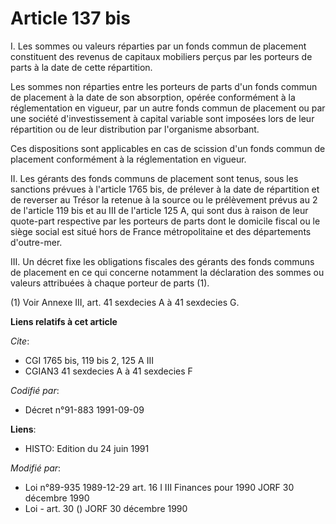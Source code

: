 # Article 137 bis

I. Les sommes ou valeurs réparties par un fonds commun de placement constituent des revenus de capitaux mobiliers perçus par
les porteurs de parts à la date de cette répartition.

Les sommes non réparties entre les porteurs de parts d'un fonds commun de placement à la date de son absorption, opérée
conformément à la réglementation en vigueur, par un autre fonds commun de placement ou par une société d'investissement à
capital variable sont imposées lors de leur répartition ou de leur distribution par l'organisme absorbant.

Ces dispositions sont applicables en cas de scission d'un fonds commun de placement conformément à la réglementation en
vigueur.

II. Les gérants des fonds communs de placement sont tenus, sous les sanctions prévues à l'article 1765 bis, de prélever à la
date de répartition et de reverser au Trésor la retenue à la source ou le prélèvement prévus au 2 de l'article 119 bis et au
III de l'article 125 A, qui sont dus à raison de leur quote-part respective par les porteurs de parts dont le domicile fiscal
ou le siège social est situé hors de France métropolitaine et des départements d'outre-mer.

III. Un décret fixe les obligations fiscales des gérants des fonds communs de placement en ce qui concerne notamment la
déclaration des sommes ou valeurs attribuées à chaque porteur de parts (1).

(1) Voir Annexe III, art. 41 sexdecies A à 41 sexdecies G.

**Liens relatifs à cet article**

_Cite_:

  - CGI 1765 bis, 119 bis 2, 125 A III
  - CGIAN3 41 sexdecies A à 41 sexdecies F

_Codifié par_:

  - Décret n°91-883 1991-09-09

**Liens**:

  - HISTO: Edition du 24 juin 1991

_Modifié par_:

  - Loi n°89-935 1989-12-29 art. 16 I III Finances pour 1990 JORF 30 décembre 1990
  - Loi - art. 30 () JORF 30 décembre 1990
